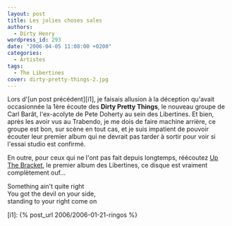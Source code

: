 ```yaml
---
layout: post
title: Les jolies choses sales
authors:
  - Dirty Henry
wordpress_id: 293
date: "2006-04-05 11:08:00 +0200"
categories:
  - Artistes
tags:
  - The Libertines
cover: dirty-pretty-things-2.jpg
---
```


Lors d'[un post précédent][i1], je faisais allusion à la déception qu'avait
occasionnée la 1ère écoute des **Dirty Pretty Things**, le nouveau groupe de
Carl Barât, l'ex-acolyte de Pete Doherty au sein des Libertines. Et bien, après
les avoir vus au Trabendo, je me dois de faire machine arrière, ce groupe est
bon, sur scène en tout cas, et je suis impatient de pouvoir écouter leur premier
album qui ne devrait pas tarder à sortir pour voir si l'essai studio est
confirmé.

En outre, pour ceux qui ne l'ont pas fait depuis longtemps, réécoutez [Up The
Bracket][1], le premier album des Libertines, ce disque est vraiment
complètement ouf…

Something ain't quite right  
You got the devil on your side,  
standing to your right come on

[1]:
  https://open.spotify.com/album/2prIc5Om2QPCGIjKVC5UQj?si=HqI-mPT6Sf-jlom_dIXEZQ

[i1]: {% post_url 2006/2006-01-21-ringos %}
